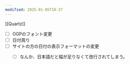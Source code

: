 ```yaml
---
modified: 2025-01-05T18:37
---
```

[[Quartz]]

- [ ] OGPのフォント変更
- [ ] 日付周り
- [ ] サイトの方の日付の表示フォーマットの変更
	- [ ] なんか、日本語だと幅が足りなくて改行されてしまう。




